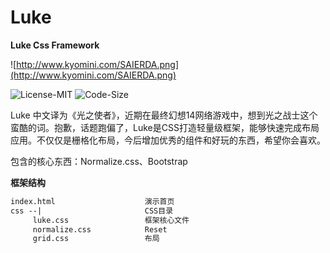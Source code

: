 # Luke
**Luke Css Framework**

![http://www.kyomini.com/SAIERDA.png](http://www.kyomini.com/SAIERDA.png)

![License-MIT](https://img.shields.io/badge/License-MIT-blue.png)
![Code-Size](http://img.shields.io/badge/code--size-5.44KB-blue.png)


Luke 中文译为《光之使者》，近期在最终幻想14网络游戏中，想到光之战士这个蛮酷的词。抱歉，话题跑偏了，Luke是CSS打造轻量级框架，能够快速完成布局应用。不仅仅是栅格化布局，今后增加优秀的组件和好玩的东西，希望你会喜欢。  

包含的核心东西：Normalize.css、Bootstrap  

**框架结构**
```html
index.html                    演示首页
css --|                       CSS目录
     luke.css                 框架核心文件
     normalize.css            Reset
     grid.css                 布局
```
